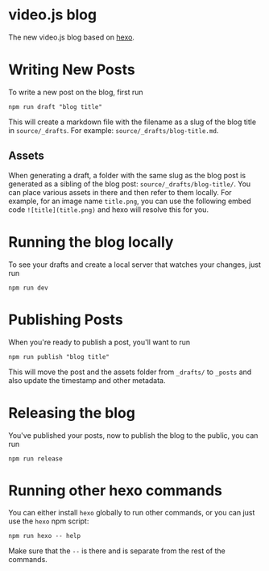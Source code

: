 # video.js blog
The new video.js blog based on [hexo][].

[hexo]: https://www.npmjs.com/package/hexo

# Writing New Posts
To write a new post on the blog, first run
```
npm run draft "blog title"
```
This will create a markdown file with the filename as a slug of the blog title in `source/_drafts`. For example: `source/_drafts/blog-title.md`.

## Assets
When generating a draft, a folder with the same slug as the blog post is generated as a sibling of the blog post: `source/_drafts/blog-title/`.
You can place various assets in there and then refer to them locally.
For example, for an image name `title.png`, you can use the following embed code `![title](title.png)` and hexo will resolve this for you.

# Running the blog locally
To see your drafts and create a local server that watches your changes, just run
```
npm run dev
```

# Publishing Posts
When you're ready to publish a post, you'll want to run
```
npm run publish "blog title"
```
This will move the post and the assets folder from `_drafts/` to `_posts` and also update the timestamp and other metadata.

# Releasing the blog
You've published your posts, now to publish the blog to the public, you can run
```
npm run release
```

# Running other hexo commands
You can either install `hexo` globally to run other commands, or you can just use the `hexo` npm script:
```
npm run hexo -- help
```
Make sure that the `--` is there and is separate from the rest of the commands.
